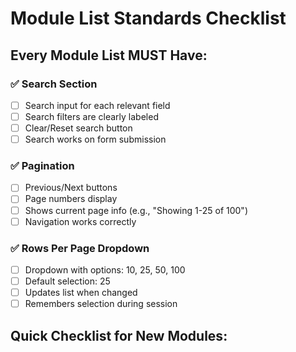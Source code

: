 # Module List Standards Checklist

## Every Module List MUST Have:

### ✅ Search Section
- [ ] Search input for each relevant field
- [ ] Search filters are clearly labeled
- [ ] Clear/Reset search button
- [ ] Search works on form submission

### ✅ Pagination
- [ ] Previous/Next buttons
- [ ] Page numbers display
- [ ] Shows current page info (e.g., "Showing 1-25 of 100")
- [ ] Navigation works correctly

### ✅ Rows Per Page Dropdown
- [ ] Dropdown with options: 10, 25, 50, 100
- [ ] Default selection: 25
- [ ] Updates list when changed
- [ ] Remembers selection during session

## Quick Checklist for New Modules: